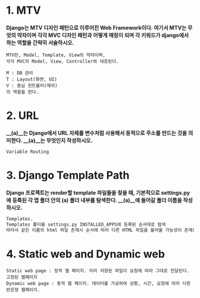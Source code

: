 # 1. MTV

**Django는 MTV 디자인 패턴으로 이루어진 Web Framework이다. 여기서 MTV는 무엇의 약자이며 각각 MVC 디자인 패턴과 어떻게 매칭이 되며 각 키워드가 django에서 하는 역할을 간략히 서술하시오.**

```
MTV란, Model, Template, View의 약자이며,
각각 MVC의 Model, View, Controller와 대응된다.

M : DB 관리
T : Layout(화면, UI)
V : 중심 컨트롤러(제어)
의 역할을 한다.
```



# 2. URL

**__(a)__는 Django에서 URL 자체를 변수처럼 사용해서 동적으로 주소를 만드는 것을 의미한다. __(a)__는 무엇인지 작성하시오.**



```
Variable Routing
```



# 3. Django Template Path

**Django 프로젝트는 render할 template 파일들을 찾을 때, 기본적으로 settings.py에 등록된 각 앱 폴더 안의 __(a)__ 폴더 내부를 탐색한다. __(a)__에 들어갈 폴더 이름을 작성하시오.**



```python
Templates.
Templates 폴더를 settings.py INSTALLED_APPS에 등록된 순서대로 탐색
따라서 같은 이름의 html 파일 존재시 순서에 따라 다른 HTML 파일을 불러올 가능성이 존재한다.
```



# 4. Static web and Dynamic web

```
Static web page : 정적 웹 페이지. 미리 저장된 파일이 요청에 따라 그대로 전달된다. 고정된 웹페이지
Dynamic web page : 동적 웹 페이지. 데이터를 가공하여 상황, 시간, 요청에 따라 다른 반응형 웹페이지.
```

